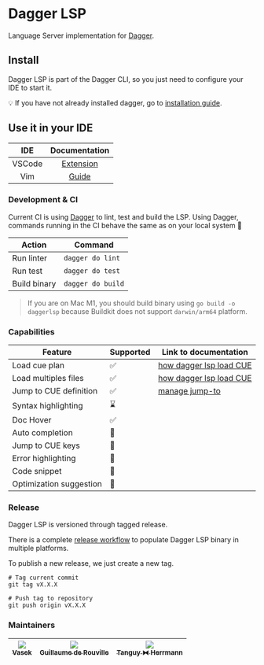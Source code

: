 # Dagger LSP

Language Server implementation for [Dagger](https://github.com/dagger/dagger).

## Install

Dagger LSP is part of the Dagger CLI, so you just need to configure your IDE to start it.

:bulb: If you have not already installed dagger, go to [installation guide](https://docs.dagger.io/install).

## Use it in your IDE

|   IDE    |                     Documentation                      |
|:--------:|:------------------------------------------------------:|
|  VSCode  |  [Extension](https://github.com/dagger/vscode-dagger)  |
|   Vim    |                 [Guide](./docs/vim.md)                 |

### Development & CI

Current CI is using [Dagger](https://dagger.io) to lint, test and build the LSP. Using Dagger, commands running in the
CI behave the same as on your local system :rocket:

| Action       | Command           |
|--------------|-------------------|
| Run linter   | `dagger do lint`  |
| Run test     | `dagger do test`  |
| Build binary | `dagger do build` |

> If you are on Mac M1, you should build binary using `go build -o daggerlsp` because Buildkit
> does not support `darwin/arm64` platform.

### Capabilities

| Feature                 | Supported          | Link to documentation                     |
|-------------------------|--------------------|-------------------------------------------|
| Load cue plan           | :white_check_mark: | [how dagger lsp load CUE](./docs/load.md) |
| Load multiples files    | :white_check_mark: | [how dagger lsp load CUE](./docs/load.md) |
| Jump to CUE definition  | :white_check_mark: | [manage jump-to](./docs/jump-to.md)       |
| Syntax highlighting     | :hourglass:        |                                           |
| Doc Hover               | :white_check_mark: |                                           |
| Auto completion         | :no_entry_sign:    |                                           |
| Jump to CUE keys        | :no_entry_sign:    |                                           |
| Error highlighting      | :no_entry_sign:    |                                           |
| Code snippet            | :no_entry_sign:    |                                           |
| Optimization suggestion | :no_entry_sign:    |                                           |

### Release

Dagger LSP is versioned through tagged release.

There is a complete [release workflow](./.github/workflows/release.yaml) to populate Dagger LSP binary in multiple
platforms.

To publish a new release, we just create a new tag.

```shell
# Tag current commit
git tag vX.X.X

# Push tag to repository
git push origin vX.X.X
```

### Maintainers

| [<img src="https://github.com/TomChv.png?size=85" /><br /><sub><b>Vasek</b></sub>](https://github.com/TomChv) | [<img src="https://github.com/grouville.png?size=85" /><br /><sub><b>Guillaume de Rouville</b></sub>](https://github.com/grouville) | [<img src="https://github.com/dolanor.png?size=85" /><br /><sub><b>Tanguy ⧓ Herrmann</b></sub>](https://github.com/dolanor) |
|:-------------------------------------------------------------------------------------------------------------:|:-----------------------------------------------------------------------------------------------------------------------------------:|:---------------------------------------------------------------------------------------------------------------------------:|
